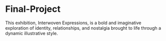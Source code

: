 # Final-Project
This exhibition, Interwoven Expressions, is a bold and imaginative exploration of identity, relationships, and nostalgia brought to life through a dynamic illustrative style. 
